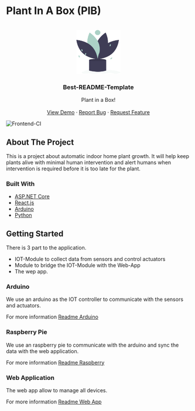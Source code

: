 # Plant In A Box (PIB)

<br />
<div align="center">
  <a href="https://github.com/PrincessMadMath/plant-in-a-box">
    <img src="images/logo.png" alt="Logo" width="120" height="120">
  </a>

  <h3 align="center">Best-README-Template</h3>

  <p align="center">
    Plant in a Box!
    <br />
    <br />
    <a href="https://example.com/">View Demo</a>
    ·
    <a href="https://github.com/PrincessMadMath/plant-in-a-box/issues">Report Bug</a>
    ·
    <a href="https://github.com/PrincessMadMath/plant-in-a-box/issues">Request Feature</a>
  </p>
</div>

![Frontend-CI](https://github.com/PrincessMadMath/plant-in-a-box/workflows/CI-Frontend/badge.svg)

## About The Project

This is a project about automatic indoor home plant growth. It will help keep plants alive with minimal human intervention and alert humans when intervention is required before it is too late for the plant.

### Built With

-   [ASP.NET Core](https://docs.microsoft.com/en-us/aspnet/core/?view=aspnetcore-5.0)
-   [React.js](https://reactjs.org/)
-   [Arduino](https://www.arduino.cc/)
-   [Python](https://www.python.org/)

## Getting Started

There is 3 part to the application.

-   IOT-Module to collect data from sensors and control actuators
-   Module to bridge the IOT-Module with the Web-App
-   The wep app.

### Arduino

We use an arduino as the IOT controller to communicate with the sensors and actuators.

For more information [Readme Arduino](arduino/README.md)

### Raspberry Pie

We use an raspberry pie to communicate with the arduino and sync the data with the web application.

For more information [Readme Raspberry](raspberry/README.md)

### Web Application

The web app allow to manage all devices.

For more information [Readme Web App](frontend/README.md)
